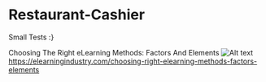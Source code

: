 # Restaurant-Cashier
Small Tests :}

Choosing The Right eLearning Methods: Factors And Elements
![Alt text](https://cdn.elearningindustry.com/wp-content/uploads/2015/05/Choosing-the-Right-Methods-for-eLearning-Factors-and-Elements-.jpg "Factors And Elements")
https://elearningindustry.com/choosing-right-elearning-methods-factors-elements
